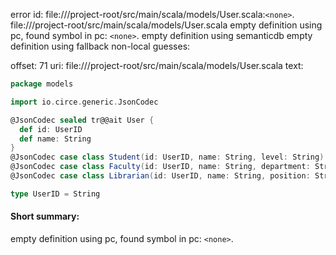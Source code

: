 error id: file://<WORKSPACE>/project-root/src/main/scala/models/User.scala:`<none>`.
file://<WORKSPACE>/project-root/src/main/scala/models/User.scala
empty definition using pc, found symbol in pc: `<none>`.
empty definition using semanticdb
empty definition using fallback
non-local guesses:

offset: 71
uri: file://<WORKSPACE>/project-root/src/main/scala/models/User.scala
text:
```scala
package models

import io.circe.generic.JsonCodec

@JsonCodec sealed tr@@ait User {
  def id: UserID
  def name: String
}
@JsonCodec case class Student(id: UserID, name: String, level: String) extends User
@JsonCodec case class Faculty(id: UserID, name: String, department: String) extends User
@JsonCodec case class Librarian(id: UserID, name: String, position: String) extends User

type UserID = String
```


#### Short summary: 

empty definition using pc, found symbol in pc: `<none>`.